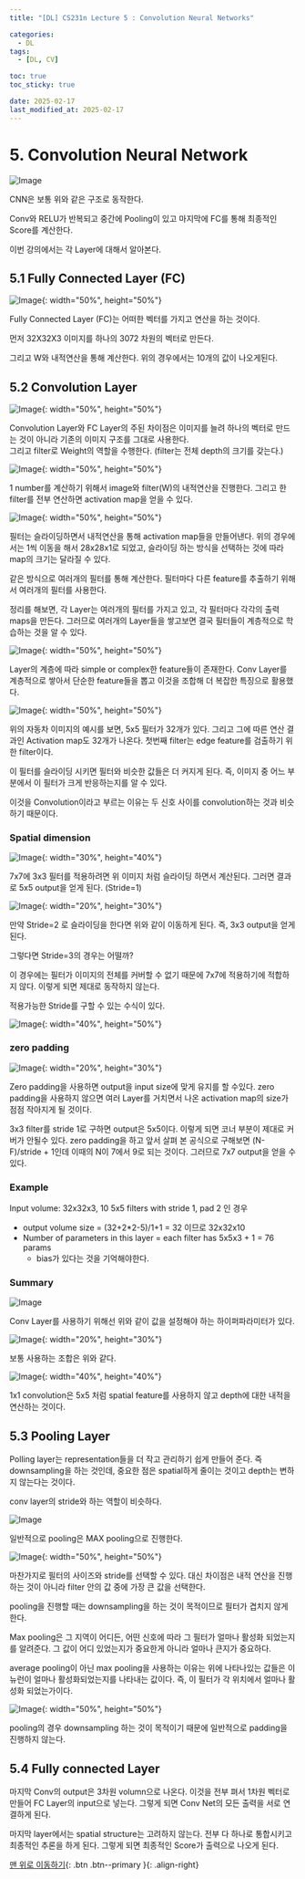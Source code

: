 ```yaml
---
title: "[DL] CS231n Lecture 5 : Convolution Neural Networks"

categories:
  - DL
tags:
  - [DL, CV]

toc: true
toc_sticky: true

date: 2025-02-17
last_modified_at: 2025-02-17
---
```


# 5. Convolution Neural Network

![Image](https://github.com/user-attachments/assets/00c14c44-ebee-41d9-9c6b-a539b16b3ca3)

CNN은 보통 위와 같은 구조로 동작한다.

Conv와 RELU가 반복되고 중간에 Pooling이 있고 마지막에 FC를 통해 최종적인 Score를 계산한다.

이번 강의에서는 각 Layer에 대해서 알아본다.

## 5.1 Fully Connected Layer (FC)

![Image](https://github.com/user-attachments/assets/f2337c57-fa30-44f6-bb83-4a418980c99f){: width="50%", height="50%"}

Fully Connected Layer (FC)는 어떠한 벡터를 가지고 연산을 하는 것이다.

먼저 32X32X3 이미지를 하나의 3072 차원의 벡터로 만든다.

그리고 W와 내적연산을 통해 계산한다. 위의 경우에서는 10개의 값이 나오게된다.

## 5.2 Convolution Layer

![Image](https://github.com/user-attachments/assets/b1e4c00c-8d76-4cef-b0a8-bc048dd03bf2){: width="50%", height="50%"}

Convolution Layer와 FC Layer의 주된 차이점은 이미지를 늘려 하나의 벡터로 만드는 것이 아니라 기존의 이미지 구조를 그대로 사용한다.   
그리고 filter로 Weight의 역할을 수행한다. (filter는 전체 depth의 크기를 갖는다.)

![Image](https://github.com/user-attachments/assets/870dc669-1640-4677-aefe-3351da67a879){: width="50%", height="50%"}

1 number를 계산하기 위해서 image와 filter(W)의 내적연산을 진행한다. 그리고 한 filter를 전부 연산하면 activation map을 얻을 수 있다. 

![Image](https://github.com/user-attachments/assets/c1b602c6-5183-417e-9350-6b72685da7f8){: width="50%", height="50%"}

필터는 슬라이딩하면서 내적연산을 통해 activation map들을 만들어낸다. 위의 경우에서는 1씩 이동을 해서 28x28x1로 되었고, 슬라이딩 하는 방식을 선택하는 것에 따라 map의 크기는 달라질 수 있다.

같은 방식으로 여러개의 필터를 통해 계산한다. 필터마다 다른 feature를 추출하기 위해서 여러개의 필터를 사용한다.

정리를 해보면, 각 Layer는 여러개의 필터를 가지고 있고, 각 필터마다 각각의 출력 maps을 만든다. 그러므로 여러개의 Layer들을 쌓고보면 결국 필터들이 계층적으로 학습하는 것을 알 수 있다.

![Image](https://github.com/user-attachments/assets/ac298eb3-f0e9-4523-87f8-65f4ee1672ef){: width="50%", height="50%"}

Layer의 계층에 따라 simple or complex한 feature들이 존재한다. Conv Layer를 계층적으로 쌓아서 단순한 feature들을 뽑고 이것을 조합해 더 복잡한 특징으로 활용했다.

![Image](https://github.com/user-attachments/assets/7d8a82a3-dae8-4e52-88b4-82ab74b71692){: width="50%", height="50%"}

위의 자동차 이미지의 예시를 보면, 5x5 필터가 32개가 있다. 그리고 그에 따른 연산 결과인 Activation map도 32개가 나온다. 첫번째 filter는 edge feature를 검출하기 위한 filter이다.

이 필터를 슬라이딩 시키면 필터와 비슷한 값들은 더 커지게 된다. 즉, 이미지 중 어느 부분에서 이 필터가 크게 반응하는지를 알 수 있다.

이것을 Convolution이라고 부르는 이유는 두 신호 사이를 convolution하는 것과 비슷하기 때문이다.

### Spatial dimension

![Image](https://github.com/user-attachments/assets/a46933e5-6684-47e9-b6be-2204d83774dc){: width="30%", height="40%"}

7x7에 3x3 필터를 적용하려면 위 이미지 처럼 슬라이딩 하면서 계산된다. 그러면 결과로 5x5 output을 얻게 된다. (Stride=1)

![Image](https://github.com/user-attachments/assets/38e8ddaa-e9d3-4ec7-ba4b-d4154baaf2ac){: width="20%", height="30%"}

만약 Stride=2 로 슬라이딩을 한다면 위와 같이 이동하게 된다. 즉, 3x3 output을 얻게 된다.

그렇다면 Stride=3의 경우는 어떨까?

이 경우에는 필터가 이미지의 전체를 커버할 수 없기 때문에 7x7에 적용하기에 적합하지 않다. 이렇게 되면 제대로 동작하지 않는다.

적용가능한 Stride를 구할 수 있는 수식이 있다.

![Image](https://github.com/user-attachments/assets/ac595b30-6339-4200-9840-70a55084702b){: width="40%", height="50%"}

### zero padding

![Image](https://github.com/user-attachments/assets/01f141ed-bac0-4d67-9222-00c9890d9c89){: width="20%", height="30%"}

Zero padding을 사용하면 output을 input size에 맞게 유지를 할 수있다. zero padding을 사용하지 않으면 여러 Layer를 거치면서 나온 activation map의 size가 점점 작아지게 될 것이다.

3x3 filter를 stride 1로 구하면 output은 5x5이다. 이렇게 되면 코너 부분이 제대로 커버가 안될수 있다. zero padding을 하고 앞서 살펴 본 공식으로 구해보면 (N-F)/stride + 1인데 이때의 N이 7에서 9로 되는 것이다. 그러므로 7x7 output을 얻을 수 있다.

### Example

Input volume: 32x32x3, 10 5x5 filters with stride 1, pad 2 인 경우

- output volume size = (32+2*2-5)/1+1 = 32 이므로 32x32x10
- Number of parameters in this layer = each filter has 5x5x3 + 1 = 76 params
    - bias가 있다는 것을 기억해야한다.

### Summary

![Image](https://github.com/user-attachments/assets/bf1313fa-cf09-4ad5-80f0-04cd908b57f8)

Conv Layer를 사용하기 위해선 위와 같이 값을 설정해야 하는 하이퍼파라미터가 있다.

![Image](https://github.com/user-attachments/assets/de07776a-709a-4429-b0ef-3fe5f7e9f369){: width="20%", height="30%"}

보통 사용하는 조합은 위와 같다.

![Image](https://github.com/user-attachments/assets/e4f30618-f9fc-45f1-9404-e37bc647dceb){: width="40%", height="40%"}

1x1 convolution은 5x5 처럼 spatial feature를 사용하지 않고 depth에 대한 내적을 연산하는 것이다.

## 5.3 Pooling Layer

Polling layer는 representation들을 더 작고 관리하기 쉽게 만들어 준다. 즉 downsampling을 하는 것인데, 중요한 점은 spatial하게 줄이는 것이고 depth는 변하지 않는다는 것이다.

conv layer의 stride와 하는 역할이 비슷하다.

![Image](https://github.com/user-attachments/assets/c41d9d09-db93-4140-ba76-299d65153877)

일반적으로 pooling은 MAX pooling으로 진행한다.

![Image](https://github.com/user-attachments/assets/88190676-c237-4408-bc71-acda15c62b6d){: width="50%", height="50%"}

마찬가지로 필터의 사이즈와 stride를 선택할 수 있다. 대신 차이점은 내적 연산을 진행하는 것이 아니라 filter 안의 값 중에 가장 큰 값을 선택한다.

pooling을 진행할 때는 downsampling을 하는 것이 목적이므로 필터가 겹치지 않게 한다.

Max pooling은 그 지역이 어디든, 어떤 신호에 따라 그 필터가 얼마나 활성화 되었는지를 알려준다. 그 값이 어디 있었는지가 중요한게 아니라 얼마나 큰지가 중요하다.

average pooling이 아닌 max pooling을 사용하는 이유는 위에 나타나있는 값들은 이 뉴런이 얼마나 활성화되었는지를 나타내는 값이다. 즉, 이 필터가 각 위치에서 얼마나 활성화 되었는가이다.

![Image](https://github.com/user-attachments/assets/ad388d3b-d735-451b-8004-06e04df4bc40){: width="50%", height="50%"}

pooling의 경우 downsampling 하는 것이 목적이기 때문에 일반적으로 padding을 진행하지 않는다.

## 5.4 Fully connected Layer

마지막 Conv의 output은 3차원 volumn으로 나온다. 이것을 전부 펴서 1차원 벡터로 만들어 FC Layer의 input으로 넣는다. 그렇게 되면 Conv Net의 모든 출력을 서로 연결하게 된다.

마지막 layer에서는 spatial structure는 고려하지 않는다. 전부 다 하나로 통합시키고 최종적인 추론을 하게 된다. 그렇게 되면 최종적인 Score가 출력으로 나오게 된다.


[맨 위로 이동하기](#){: .btn .btn--primary }{: .align-right}
